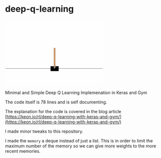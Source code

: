 # deep-q-learning

![animation](./assets/animation.gif)

Minimal and Simple Deep Q Learning Implemenation in Keras and Gym

The code itself is 78 lines and is self documenting.


The explanation for the code is covered in the blog article [https://keon.io/rl/deep-q-learning-with-keras-and-gym/](https://keon.io/rl/deep-q-learning-with-keras-and-gym/)

I made minor tweaks to this repository.

I made the `memory` a deque instead of just a list. This is in order to limit the maximum number of the memory so we can give more weights to the more recent memories.

